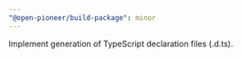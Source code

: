 ```yaml
---
"@open-pioneer/build-package": minor
---
```


Implement generation of TypeScript declaration files (.d.ts).
